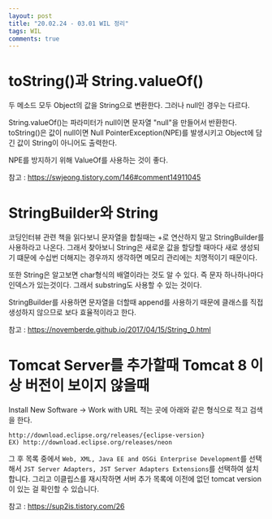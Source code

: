 ```yaml
---
layout: post
title: "20.02.24 - 03.01 WIL 정리"
tags: WIL
comments: true
---
```


# toString()과 String.valueOf()

두 메소드 모두 Object의 값을 String으로 변환한다.
그러나 null인 경우는 다르다.

String.valueOf()는 파라미터가 null이면 문자열 "null"을 만들어서 반환한다.
toString()은 값이 null이면 Null PointerException(NPE)를 발생시키고 Object에 담긴 값이
String이 아니어도 출력한다.

NPE를 방지하기 위해 ValueOf를 사용하는 것이 좋다.

참고 : <https://swjeong.tistory.com/146#comment14911045>

# StringBuilder와 String

코딩인터뷰 관련 책을 읽다보니 문자열을 합칠때는 +로 연산하지 말고
StringBuilder를 사용하라고 나온다.
그래서 찾아보니 String은 새로운 값을 할당할 때마다 새로 생성되기 떄문에
수십번 더해지는 경우까지 생각하면 메모리 관리에는 치명적이기 때문이다.

또한 String은 알고보면 char형식의 배열이라는 것도 알 수 있다.
즉 문자 하나하나마다 인덱스가 있는것이다.
그래서 substring도 사용할 수 있는 것이다.

StringBuilder를 사용하면 문자열을 더할때 append를 사용하기 때문에
클래스를 직접생성하지 않으므로 보다 효율적이라고 한다.

참고 : <https://novemberde.github.io/2017/04/15/String_0.html>

# Tomcat Server를 추가할때 Tomcat 8 이상 버전이 보이지 않을때

Install New Software -> Work with URL 적는 곳에 아래와 같은 형식으로 적고
검색을 한다.

```
http://download.eclipse.org/releases/{eclipse-version}
EX) http://download.eclipse.org/releases/neon
```

그 후 목록 중에서 `Web, XML, Java EE and OSGi Enterprise Development`를 선택해서
`JST Server Adapters, JST Server Adapters Extensions`를 선택하여 설치합니다.
그리고 이클립스를 재시작하면 서버 추가 목록에 이전에 없던 tomcat version이
있는 걸 확인할 수 있습니다.

참고 : <https://sup2is.tistory.com/26>